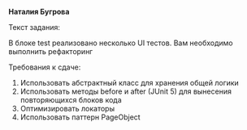 **Наталия Бугрова**

Текст задания:

В блоке test реализовано несколько UI тестов. Вам необходимо выполнить рефакторинг

Требования к сдаче:

1) Использовать абстрактный класс для хранения общей логики
2) Использовать методы before и after (JUnit 5) для вынесения повторяющихся блоков кода
3) Оптимизировать локаторы
4) Использовать паттерн PageObject


